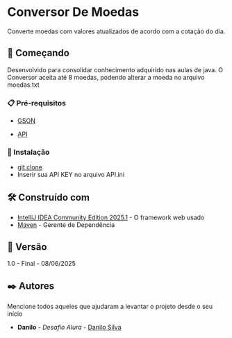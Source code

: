 # Conversor De Moedas

Converte moedas com valores atualizados de acordo com a cotação do dia.

## 🚀 Começando

Desenvolvido para consolidar conhecimento adquirido nas aulas de java.
O Conversor aceita até 8 moedas, podendo alterar a moeda no arquivo moedas.txt

### 📋 Pré-requisitos

* [GSON](https://mvnrepository.com/artifact/com.google.code.gson/gson/2.13.1) 

* [API](https://www.exchangerate-api.com/) 

### 🔧 Instalação

* [git clone](https://github.com/DSS181/conversordemoedas.git) 
* Inserir sua API KEY no arquivo API.ini

## 🛠️ Construído com

* [IntelliJ IDEA Community Edition 2025.1](https://www.jetbrains.com/pt-br/idea/) - O framework web usado
* [Maven](https://maven.apache.org/) - Gerente de Dependência

## 📌 Versão

1.0 - Final - 08/06/2025

## ✒️ Autores

Mencione todos aqueles que ajudaram a levantar o projeto desde o seu início

* **Danilo** - *Desafio Alura* - [Danilo Silva](https://github.com/DSS181)
